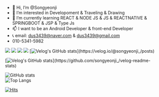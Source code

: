 - 👋 Hi, I’m @Songyeonji
- 👀 I’m interested in Developoment & Traveling & Drawing
- 🌱 I’m currently learning REACT & NODE JS & JS & REACTNATIVE & SPRINGBOOT & JSP & Type Js 
- 📫 I want to be an Android Developer & front-end Developer
- 📞 email: dus3439@naver.com & dus3439@gmail.com
- 010-5341-5982

<!---
Songyeonji/Songyeonji is a ✨ special ✨ repository because its `README.md` (this file) appears on your GitHub profile.
You can click the Prev link to take a look at your changes.
--->

<a href="https://pacific-crayon-a46.notion.site/3c3fd1d067a9477ca40f5507e9ac4143?pvs=4" target="_blank"><img src="https://img.shields.io/badge/About.me-696969?style=flat-square&logo=notion&logoColor=white"/></a>
<a href="https://pacific-crayon-a46.notion.site/11e8016498e3440f8fce9a5944e933e2" target="_blank"><img src="https://img.shields.io/badge/Notion-00c9f2?style=flat-square&logo=notion&logoColor=white"/></a>
<a href="https://github.com/Songyeonji" target="_blank"><img src="https://img.shields.io/badge/GitHub-2a2a2a?style=flat-square&logo=GigHub&logoColor=white"/></a>
<a href="https://www.instagram.com/_yeon_j_i/?hl=ko" target="_blank"><img src="https://img.shields.io/badge/Instagram-a3669b?style=flat-square&logo=Instagram&logoColor=white"/></a>
[![Velog's GitHub stats](https://velog-readme-stats.vercel.app/api/badge?name=songyeonji_)](https://velog.io/@songyeonji_/posts) 


[![Velog's GitHub stats](https://velog-readme-stats.vercel.app/api?name=songyeonji_)](https://github.com/songyeonji_/velog-readme-stats)

![GitHub stats](https://github-readme-stats.vercel.app/api?username=Songyeonji&show_icons=true&layout=compact&theme=tokyonight)  
![Top Langs](https://github-readme-stats.vercel.app/api/top-langs/?username=Songyeonji&layout=compact&theme=tokyonight)

[![Hits](https://hits.seeyoufarm.com/api/count/incr/badge.svg?url=https%3A%2F%2Fgithub.com%2FSongyeonjicount_bg=%2379C83D&title_bg=%23555555&icon=&icon_color=%23E7E7E7&title=visitors&edge_flat=false)](https://github.com/Songyeonji)     
